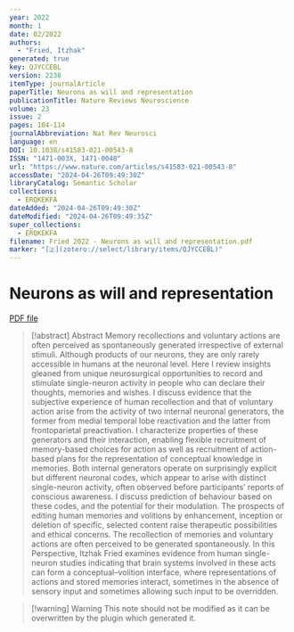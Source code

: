 ```yaml
---
year: 2022
month: 1
date: 02/2022
authors:
  - "Fried, Itzhak"
generated: true
key: QJYCCEBL
version: 2238
itemType: journalArticle
paperTitle: Neurons as will and representation
publicationTitle: Nature Reviews Neuroscience
volume: 23
issue: 2
pages: 104-114
journalAbbreviation: Nat Rev Neurosci
language: en
DOI: 10.1038/s41583-021-00543-8
ISSN: "1471-003X, 1471-0048"
url: "https://www.nature.com/articles/s41583-021-00543-8"
accessDate: "2024-04-26T09:49:30Z"
libraryCatalog: Semantic Scholar
collections:
  - ERQKEKFA
dateAdded: "2024-04-26T09:49:30Z"
dateModified: "2024-04-26T09:49:35Z"
super_collections:
  - ERQKEKFA
filename: Fried 2022 - Neurons as will and representation.pdf
marker: "[🇿](zotero://select/library/items/QJYCCEBL)"
---
```

# Neurons as will and representation

[PDF file](/Papers/PDFs/Fried%202022%20-%20Neurons%20as%20will%20and%20representation.pdf)

> [!abstract] Abstract
> Memory recollections and voluntary actions are often perceived as spontaneously generated irrespective of external stimuli. Although products of our neurons, they are only rarely accessible in humans at the neuronal level. Here I review insights gleaned from unique neurosurgical opportunities to record and stimulate single-neuron activity in people who can declare their thoughts, memories and wishes. I discuss evidence that the subjective experience of human recollection and that of voluntary action arise from the activity of two internal neuronal generators, the former from medial temporal lobe reactivation and the latter from frontoparietal preactivation. I characterize properties of these generators and their interaction, enabling flexible recruitment of memory-based choices for action as well as recruitment of action-based plans for the representation of conceptual knowledge in memories. Both internal generators operate on surprisingly explicit but different neuronal codes, which appear to arise with distinct single-neuron activity, often observed before participants’ reports of conscious awareness. I discuss prediction of behaviour based on these codes, and the potential for their modulation. The prospects of editing human memories and volitions by enhancement, inception or deletion of specific, selected content raise therapeutic possibilities and ethical concerns. The recollection of memories and voluntary actions are often perceived to be generated spontaneously. In this Perspective, Itzhak Fried examines evidence from human single-neuron studies indicating that brain systems involved in these acts can form a conceptual–volition interface, where representations of actions and stored memories interact, sometimes in the absence of sensory input and sometimes allowing such input to be overridden.

>[!warning] Warning
> This note should not be modified as it can be overwritten by the plugin which generated it.

